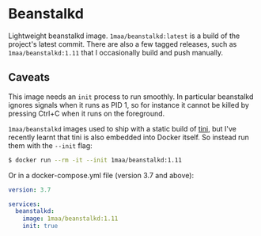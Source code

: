 # Beanstalkd


Lightweight beanstalkd image. `1maa/beanstalkd:latest` is a build of the
project's latest commit. There are also a few tagged releases, such as `1maa/beanstalkd:1.11`
that I occasionally build and push manually.

## Caveats

This image needs an `init` process to run smoothly. In particular beanstalkd ignores
signals when it runs as PID 1, so for instance it cannot be killed by pressing Ctrl+C
when it runs on the foreground.

`1maa/beanstalkd` images used to ship with a static build of [tini], but I've recently
learnt that tini is also embedded into Docker itself. So instead run them with the `--init` flag:

```bash
$ docker run --rm -it --init 1maa/beanstalkd:1.11
```

Or in a docker-compose.yml file (version 3.7 and above):

```yaml
version: 3.7

services:
  beanstalkd:
    image: 1maa/beanstalkd:1.11
    init: true
```


[tini]: https://github.com/krallin/tini
